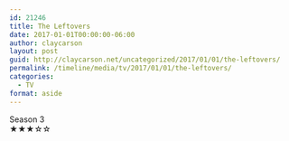 ```yaml
---
id: 21246
title: The Leftovers
date: 2017-01-01T00:00:00-06:00
author: claycarson
layout: post
guid: http://claycarson.net/uncategorized/2017/01/01/the-leftovers/
permalink: /timeline/media/tv/2017/01/01/the-leftovers/
categories:
  - TV
format: aside
---
```

<div class="media-details">Season 3</div>

<div class="media-creator"></div>

<div class="media-rating">★★★☆☆</div>